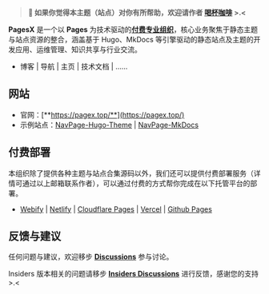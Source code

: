 > **🌹  如果你觉得本主题（站点）对你有所帮助，欢迎请作者 [喝杯咖啡](https://kg.weiyan.cc/0000/img/donate.webp) >.<**

**PagesX** 是一个以 **Pages** 为技术驱动的[**付费专业组织**](https://github.com/orgs/PagesX/discussions/2)，核心业务聚焦于静态主题与站点资源的整合，涵盖基于 Hugo、MkDocs 等引擎驱动的静态站点及主题的开发应用、运维管理、知识共享与行业交流。

- 博客 | 导航 | 主页 | 技术文档 | ......

## 网站

- 官网：[**https://pagex.top/**](https://pagex.top/)
- 示例站点：[NavPage-Hugo-Theme](https://np.pagex.top/) | [NavPage-MkDocs](https://mk.pagex.top)

## 付费部署

本组织除了提供各种主题与站点合集源码以外，我们还可以提供付费部署服务（详情可通过以上邮箱联系作者），可以通过付费的方式帮你完成在以下托管平台的部署。

- [Webify](https://webify.cloudbase.net/) | [Netlify](https://app.netlify.com/) | [Cloudflare Pages](https://pages.cloudflare.com) | [Vercel](https://vercel.com) | [Github Pages](https://pages.github.com/)

## 反馈与建议

任何问题与建议，欢迎移步 [**Discussions**](https://github.com/orgs/pagesx/discussions) 参与讨论。

Insiders 版本相关的问题请移步 [**Insiders Discussions**](https://github.com/pagesx/Insiders/discussions) 进行反馈，感谢您的支持 >.<

